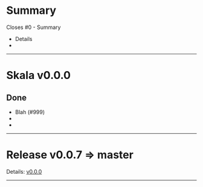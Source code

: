 Summary
=======
Closes #0 - Summary
* Details
* 

***

Skala v0.0.0
============
Done
----
* Blah (#999)
*
*

***

Release v0.0.7 => master
========================
Details: [v0.0.0](https://github.com/Kevin-Lee/skala/releases/tag/v0.0.0)

***
